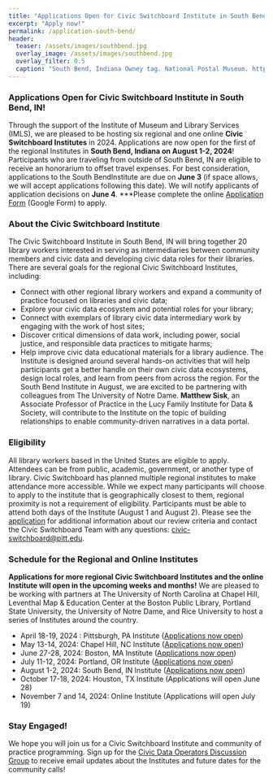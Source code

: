 ```yaml
---
title: "Applications Open for Civic Switchboard Institute in South Bend!"
excerpt: "Apply now!"
permalink: /application-south-bend/
header:
  teaser: /assets/images/southbend.jpg
  overlay_image: /assets/images/southbend.jpg
  overlay_filter: 0.5
  caption: "South Bend, Indiana Owney tag. National Postal Museum. http://n2t.net/ark:/65665/hm80d85878c-bc56-4523-9590-2a92dc08155d"
---
```


### Applications Open for Civic Switchboard Institute in South Bend, IN!
Through the support of the Institute of Museum and Library Services (IMLS), we are pleased to be hosting six regional and one online **Civic Switchboard Institutes** in 2024.
Applications are now open for the first of the regional Institutes in **South Bend, Indiana on August 1-2, 2024**! Participants who are traveling from outside of South Bend, IN are eligible to receive an honorarium to offset travel expenses.
For best consideration, applications to the South BendInstitute are due on **June 3** (if space allows, we will accept applications following this date). We will notify applicants of application decisions on **June 4**.
***Please complete the online [Application Form](https://docs.google.com/forms/d/e/1FAIpQLSdeqMuws_TrcgT2xSKGp2Ep3lg5-mHymiRbT2CLAQEM12ISkg/viewform?usp=sf_link) (Google Form) to apply.

### About the Civic Switchboard Institute
The Civic Switchboard Institute in South Bend, IN will bring together 20 library workers interested in serving as intermediaries between community members and civic data and developing civic data roles for their libraries.
There are several goals for the regional Civic Switchboard Institutes, including:
* Connect with other regional library workers and expand a community of practice focused on libraries and civic data;
* Explore your civic data ecosystem and potential roles for your library;
* Connect with exemplars of library civic data intermediary work by engaging with the work of host sites;
* Discover critical dimensions of data work, including power, social justice, and responsible data practices to mitigate harms;
* Help improve civic data educational materials for a library audience.
The Institute is designed around several hands-on activities that will help participants get a better handle on their own civic data ecosystems, design local roles, and learn from peers from across the region.
For the South Bend Institute in August, we are excited to be partnering with colleagues from The University of Notre Dame. **Matthew Sisk**, an Associate Professor of Practice in the Lucy Family Institute for Data & Society, will contribute to the Institute on the topic of building relationships to enable community-driven narratives in a data portal. 

### Eligibility
All library workers based in the United States are eligible to apply. Attendees can be from public, academic, government, or another type of library. Civic Switchboard has planned multiple regional institutes to make attendance more accessible. While we expect many participants will choose to apply to the institute that is geographically closest to them, regional proximity is not a requirement of eligibility.
Participants must be able to attend both days of the Institute (August 1 and August 2).
Please see the [application](https://docs.google.com/forms/d/e/1FAIpQLSdeqMuws_TrcgT2xSKGp2Ep3lg5-mHymiRbT2CLAQEM12ISkg/viewform?usp=sf_link) for additional information about our review criteria and contact the Civic Switchboard Team with any questions: civic-switchboard@pitt.edu.
### Schedule for the Regional and Online Institutes
**Applications for more regional Civic Switchboard Institutes and the online Institute will open in the upcoming weeks and months!**
We are pleased to be working with partners at The University of North Carolina at Chapel Hill, Leventhal Map & Education Center at the Boston Public Library, Portland State University, the University of Notre Dame, and Rice University to host a series of Institutes around the country.
* April 18-19, 2024 : Pittsburgh, PA Institute ([Applications now open](https://docs.google.com/forms/d/e/1FAIpQLScnwNbey3VlmDFImyMKJG0wuej8df9nW_2UWlpj7uqfG_HyVw/viewform))
* May 13-14, 2024: Chapel Hill, NC Institute ([Applications now open](https://docs.google.com/forms/d/e/1FAIpQLSeP6aA3nFt6uCWAx8kPxxGBSc8r8YPRhvIp5_z2SUNlBvAiYA/viewform))
* June 27-28, 2024: Boston, MA Institute ([Applications now open](https://docs.google.com/forms/d/e/1FAIpQLSct35PAV6t2-0FHdGWXNMTJY9BpU4D0dmjJFFvMrFPJcqwmWg/viewform))
* July 11-12, 2024: Portland, OR Institute ([Applications now open](https://docs.google.com/forms/d/e/1FAIpQLSeS726UjV2zE9b1yVrs_JrIuCGCsVF0ywqkdWI7eRTwYH1_fg/viewform))
* August 1-2, 2024: South Bend, IN Institute ([Applications now open](https://docs.google.com/document/d/1be4VXYJh_KRRq7xhE6qCqzSjbJnY9S2Mg8Ys3wv0pAI/edit))
* October 17-18, 2024: Houston, TX Institute (Applications will open June 28)
* November 7 and 14, 2024: Online Institute (Applications will open July 19)

### Stay Engaged!
We hope you will join us for a Civic Switchboard Institute and community of practice programming.
Sign up for the [Civic Data Operators Discussion Group](https://civic-switchboard.github.io/group/) to receive email updates about the Institutes and future dates for the community calls!
